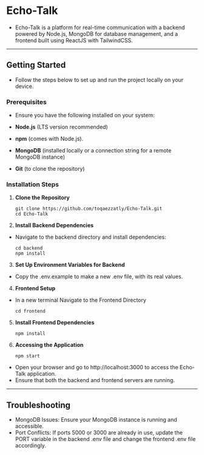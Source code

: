 # Echo-Talk

- Echo-Talk is a platform for real-time communication with a backend powered by Node.js, MongoDB for database management, and a frontend built using ReactJS with TailwindCSS.

---

## Getting Started

- Follow the steps below to set up and run the project locally on your device.

### Prerequisites

- Ensure you have the following installed on your system:

- **Node.js** (LTS version recommended)
- **npm** (comes with Node.js).
- **MongoDB** (installed locally or a connection string for a remote MongoDB instance)
- **Git** (to clone the repository)

### Installation Steps

1. **Clone the Repository**

   ```
   git clone https://github.com/toqaezzatly/Echo-Talk.git
   cd Echo-Talk
   ```

2. **Install Backend Dependencies**
- Navigate to the backend directory and install dependencies:
   ```
   cd backend
   npm install
   ```

3. **Set Up Environment Variables for Backend**

- Copy the .env.example to make a new .env file, with its real values.

4. **Frontend Setup**

- In a new terminal Navigate to the Frontend Directory
   ```
   cd frontend
   ```

5. **Install Frontend Dependencies**

   ```
   npm install
   ```

6. **Accessing the Application**

   ```
   npm start
   ```

- Open your browser and go to http://localhost:3000 to access the Echo-Talk application.
- Ensure that both the backend and frontend servers are running.

---

## Troubleshooting

- MongoDB Issues: Ensure your MongoDB instance is running and accessible.
- Port Conflicts: If ports 5000 or 3000 are already in use, update the PORT variable in the backend .env file and change the frontend .env file accordingly.
